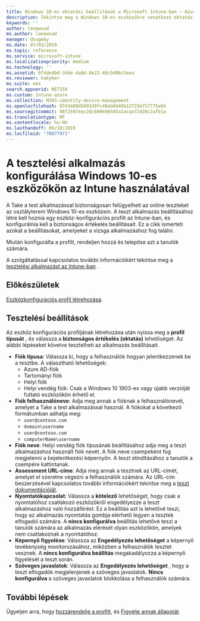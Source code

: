 ```yaml
---
title: Windows 10-es oktatási beállítások a Microsoft Intune-ban – Azure | Microsoft Docs
description: Tekintse meg a Windows 10-es eszközökre vonatkozó oktatási beállítások listáját. Ezeket a beállításokat egy eszköz konfigurációs profiljában használhatja a teszt alkalmazással, kiválaszthatja, hogy a felhasználók vagy tanulók hogyan jelentkeznek be, figyelheti a képernyőt a teszt során, és többet az Intune-ban.
keywords: ''
author: lenewsad
ms.author: lanewsad
manager: dougeby
ms.date: 07/03/2019
ms.topic: reference
ms.service: microsoft-intune
ms.localizationpriority: medium
ms.technology: ''
ms.assetid: 6f4de4bd-3dde-4a8d-8e22-46c5d06c3eea
ms.reviewer: kakyker
ms.suite: ems
search.appverid: MET150
ms.custom: intune-azure
ms.collection: M365-identity-device-management
ms.openlocfilehash: 07d3488d509339fc48eb8449b12725b757775eb5
ms.sourcegitcommit: 98f2597eec28c6096985d5a1acae72430c2afb1a
ms.translationtype: MT
ms.contentlocale: hu-HU
ms.lasthandoff: 09/10/2019
ms.locfileid: "70877971"
---
```

# <a name="configure-the-take-a-test-app-on-windows-10-devices-using-intune"></a>A tesztelési alkalmazás konfigurálása Windows 10-es eszközökön az Intune használatával

A Take a test alkalmazással biztonságosan felügyelheti az online teszteket az osztályterem Windows 10-es eszközein. A teszt alkalmazás beállításához létre kell hoznia egy eszköz-konfigurációs profilt az Intune-ban, és konfigurálnia kell a biztonságos értékelés beállításait. Ez a cikk ismerteti azokat a beállításokat, amelyeket a vizsga alkalmazáshoz fog találni. 

Miután konfigurálta a profilt, rendeljen hozzá és telepítse azt a tanulók számára. 

A szolgáltatással kapcsolatos további információkért tekintse meg a [tesztelési alkalmazást az Intune-ban](education-settings-configure.md) .

## <a name="before-you-begin"></a>Előkészületek

[Eszközkonfigurációs profil létrehozása](education-settings-configure.md#create-a-device-profile).

## <a name="take-a-test-settings"></a>Tesztelési beállítások
Az eszköz konfigurációs profiljának létrehozása után nyissa meg a **profil típusát** , és válassza a **biztonságos értékelés (oktatás)** lehetőséget. Az alábbi lépéseket követve tesztelheti az alkalmazás beállításait. 


- **Fiók típusa**: Válassza ki, hogy a felhasználók hogyan jelentkezzenek be a tesztbe. A választható lehetőségek:
  - Azure AD-fiók
  - Tartományi fiók
  - Helyi fiók
  - Helyi vendég fiók: Csak a Windows 10 1903-es vagy újabb verzióját futtató eszközökön érhető el.    
- **Fiók felhasználóneve**: Adja meg annak a fióknak a felhasználónevét, amelyet a Take a test alkalmazással használ. A fiókokat a következő formátumban adhatja meg:
  - `user@contoso.com`
  - `domain\username`
  - `user@contoso.com`
  - `computerName\username`
- **Fiók neve**: Helyi vendég fiók típusának beállításához adja meg a teszt alkalmazáshoz használt fiók nevét. A fiók neve csempeként fog megjelenni a bejelentkezési képernyőn. A teszt elindításához a tanulók a csempére kattintanak.  
- **Assessment URL-címe**: Adja meg annak a tesztnek az URL-címét, amelyet el szeretne végezni a felhasználók számára. Az URL-cím beszerzésével kapcsolatos további információkért tekintse meg a [teszt dokumentációját](https://docs.microsoft.com/education/windows/take-tests-in-windows-10).
- **Nyomtatókapcsolat**: Válassza a **kötelező** lehetőséget, hogy csak a nyomtatóhoz csatlakozó eszközökről engedélyezze a teszt alkalmazáshoz való hozzáférést. Ez a beállítás azt is lehetővé teszi, hogy az alkalmazás nyomtatás gombja elérhető legyen a tesztek elfogadói számára. A **nincs konfigurálva** beállítás lehetővé teszi a tanulók számára az alkalmazás elérését olyan eszközökön, amelyek nem csatlakoznak a nyomtatóhoz.  
- **Képernyő figyelése**: Válassza az **Engedélyezés lehetőséget** a képernyő tevékenység monitorozásához, miközben a felhasználók tesztet vesznek. A **nincs konfigurálva beállítás** megakadályozza a képernyő figyelését a teszt során.
- **Szöveges javaslatok**: Válassza az **Engedélyezés lehetőséget** , hogy a teszt elfogadók megjelenjenek a szöveges javaslatok. **Nincs konfigurálva** a szöveges javaslatok blokkolása a felhasználók számára.

## <a name="next-steps"></a>További lépések

Ügyeljen arra, hogy [hozzárendelje a profilt](device-profile-assign.md), és [Figyelje annak állapotát](device-profile-monitor.md).
